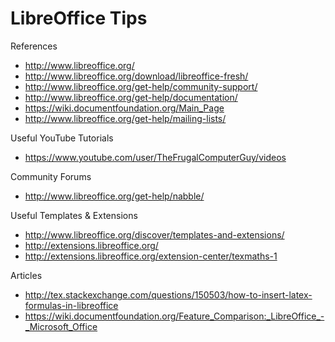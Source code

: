 LibreOffice Tips  
======

References
* http://www.libreoffice.org/ 
* http://www.libreoffice.org/download/libreoffice-fresh/
* http://www.libreoffice.org/get-help/community-support/
* http://www.libreoffice.org/get-help/documentation/ 
* https://wiki.documentfoundation.org/Main_Page
* http://www.libreoffice.org/get-help/mailing-lists/



Useful YouTube Tutorials
* https://www.youtube.com/user/TheFrugalComputerGuy/videos


Community Forums
* http://www.libreoffice.org/get-help/nabble/


Useful Templates & Extensions
* http://www.libreoffice.org/discover/templates-and-extensions/
* http://extensions.libreoffice.org/ 
* http://extensions.libreoffice.org/extension-center/texmaths-1 


Articles 
* http://tex.stackexchange.com/questions/150503/how-to-insert-latex-formulas-in-libreoffice
* https://wiki.documentfoundation.org/Feature_Comparison:_LibreOffice_-_Microsoft_Office

